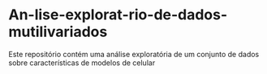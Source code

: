 # An-lise-explorat-rio-de-dados-mutilivariados
Este repositório contém uma análise exploratória de um conjunto de dados sobre características de modelos de celular
